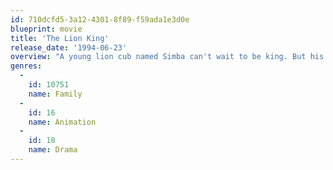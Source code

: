 ```yaml
---
id: 710dcfd5-3a12-4301-8f89-f59ada1e3d0e
blueprint: movie
title: 'The Lion King'
release_date: '1994-06-23'
overview: "A young lion cub named Simba can't wait to be king. But his uncle craves the title for himself and will stop at nothing to get it."
genres:
  -
    id: 10751
    name: Family
  -
    id: 16
    name: Animation
  -
    id: 18
    name: Drama
---
```

